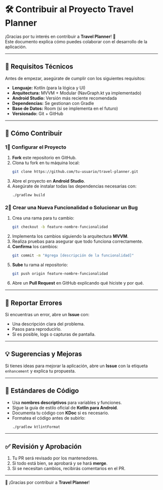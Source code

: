 # 🛠 Contribuir al Proyecto Travel Planner

¡Gracias por tu interés en contribuir a **Travel Planner**! 🎉  
Este documento explica cómo puedes colaborar con el desarrollo de la aplicación.

---

## 📌 Requisitos Técnicos

Antes de empezar, asegúrate de cumplir con los siguientes requisitos:

- **Lenguaje:** Kotlin (para la lógica y UI)
- **Arquitectura:** MVVM + Modular (NavGraph.kt ya implementado)
- **Android Studio:** Versión más reciente recomendada
- **Dependencias:** Se gestionan con Gradle
- **Base de Datos:** Room (si se implementa en el futuro)
- **Versionado:** Git + GitHub

---

## 🚀 Cómo Contribuir

### 1⃣ Configurar el Proyecto
1. **Fork** este repositorio en GitHub.
2. Clona tu fork en tu máquina local:
   ```sh
   git clone https://github.com/tu-usuario/travel-planner.git
   ```
3. Abre el proyecto en **Android Studio**.
4. Asegúrate de instalar todas las dependencias necesarias con:
   ```sh
   ./gradlew build
   ```

### 2⃣ Crear una Nueva Funcionalidad o Solucionar un Bug
1. Crea una rama para tu cambio:
   ```sh
   git checkout -b feature-nombre-funcionalidad
   ```
2. Implementa los cambios siguiendo la arquitectura **MVVM**.
3. Realiza pruebas para asegurar que todo funciona correctamente.
4. **Confirma** los cambios:
   ```sh
   git commit -m "Agrega [descripción de la funcionalidad]"
   ```
5. **Sube** tu rama al repositorio:
   ```sh
   git push origin feature-nombre-funcionalidad
   ```
6. Abre un **Pull Request** en GitHub explicando qué hiciste y por qué.

---

## 🐞 Reportar Errores
Si encuentras un error, abre un **Issue** con:
- Una descripción clara del problema.
- Pasos para reproducirlo.
- Si es posible, logs o capturas de pantalla.

---

## 💡 Sugerencias y Mejoras
Si tienes ideas para mejorar la aplicación, abre un **Issue** con la etiqueta `enhancement` y explica tu propuesta.

---

## 💜 Estándares de Código
- Usa **nombres descriptivos** para variables y funciones.
- Sigue la guía de estilo oficial de **Kotlin para Android**.
- Documenta tu código con **KDoc** si es necesario.
- Formatea el código antes de subirlo:
  ```sh
  ./gradlew ktlintFormat
  ```

---

## ✅ Revisión y Aprobación
1. Tu PR será revisado por los mantenedores.
2. Si todo está bien, se aprobará y se hará **merge**.
3. Si se necesitan cambios, recibirás comentarios en el PR.

---

🎉 ¡Gracias por contribuir a **Travel Planner**!    